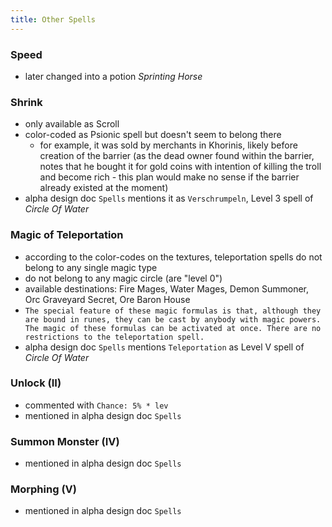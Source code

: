```yaml
---
title: Other Spells
---
```


### Speed
- later changed into a potion _Sprinting Horse_

### Shrink
- only available as Scroll
- color-coded as Psionic spell but doesn't seem to belong there
  - for example, it was sold by merchants in Khorinis, likely before creation of the barrier (as the dead owner found within the barrier, notes that he bought it for gold coins with intention of killing the troll and become rich - this plan would make no sense if the barrier already existed at the moment)
- alpha design doc `Spells` mentions it as `Verschrumpeln`, Level 3 spell of _Circle Of Water_

### Magic of Teleportation
- according to the color-codes on the textures, teleportation spells do not belong to any single magic type
- do not belong to any magic circle (are "level 0")
- available destinations: Fire Mages, Water Mages, Demon Summoner, Orc Graveyard Secret, Ore Baron House
- `The special feature of these magic formulas is that, although they are bound in runes, they can be cast by anybody with magic powers. The magic of these formulas can be activated at once. There are no restrictions to the teleportation spell.`
- alpha design doc `Spells` mentions `Teleportation` as Level V spell of _Circle Of Water_

### Unlock (II)
- commented with `Chance: 5% * lev`
- mentioned in alpha design doc `Spells`

### Summon Monster (IV)
- mentioned in alpha design doc `Spells`

### Morphing (V)
- mentioned in alpha design doc `Spells`

